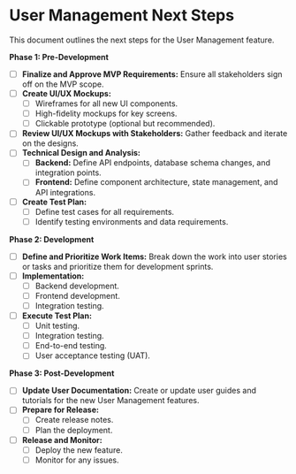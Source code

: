 # User Management Next Steps

This document outlines the next steps for the User Management feature.

**Phase 1: Pre-Development**
- [ ] **Finalize and Approve MVP Requirements:** Ensure all stakeholders sign off on the MVP scope.
- [ ] **Create UI/UX Mockups:**
  - [ ] Wireframes for all new UI components.
  - [ ] High-fidelity mockups for key screens.
  - [ ] Clickable prototype (optional but recommended).
- [ ] **Review UI/UX Mockups with Stakeholders:** Gather feedback and iterate on the designs.
- [ ] **Technical Design and Analysis:**
  - [ ] **Backend:** Define API endpoints, database schema changes, and integration points.
  - [ ] **Frontend:** Define component architecture, state management, and API integrations.
- [ ] **Create Test Plan:**
  - [ ] Define test cases for all requirements.
  - [ ] Identify testing environments and data requirements.

**Phase 2: Development**
- [ ] **Define and Prioritize Work Items:** Break down the work into user stories or tasks and prioritize them for development sprints.
- [ ] **Implementation:**
  - [ ] Backend development.
  - [ ] Frontend development.
  - [ ] Integration testing.
- [ ] **Execute Test Plan:**
  - [ ] Unit testing.
  - [ ] Integration testing.
  - [ ] End-to-end testing.
  - [ ] User acceptance testing (UAT).

**Phase 3: Post-Development**
- [ ] **Update User Documentation:** Create or update user guides and tutorials for the new User Management features.
- [ ] **Prepare for Release:**
  - [ ] Create release notes.
  - [ ] Plan the deployment.
- [ ] **Release and Monitor:**
  - [ ] Deploy the new feature.
  - [ ] Monitor for any issues.
